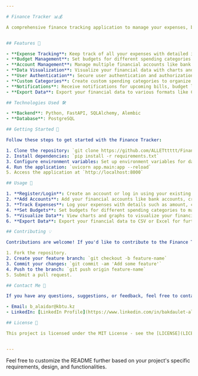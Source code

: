 ```yaml
---

# Finance Tracker 📊💰

A comprehensive finance tracking application to manage your expenses, budgets, and accounts effortlessly.


## Features 🚀

- **Expense Tracking**: Keep track of all your expenses with detailed information such as amount, category, and date.
- **Budget Management**: Set budgets for different spending categories and monitor your expenses against them.
- **Account Management**: Manage multiple financial accounts like bank accounts, credit cards, and cash.
- **Data Visualization**: Visualize your financial data with charts and graphs for better insights.
- **User Authentication**: Secure user authentication and authorization to protect your financial information.
- **Custom Categories**: Create custom spending categories to organize your expenses effectively.
- **Notifications**: Receive notifications for upcoming bills, budget limits, and important financial events.
- **Export Data**: Export your financial data to various formats like CSV or Excel for further analysis.

## Technologies Used 🛠️

- **Backend**: Python, FastAPI, SQLAlchemy, Alembic
- **Database**: PostgreSQL 

## Getting Started 🏁

Follow these steps to get started with the Finance Tracker:

1. Clone the repository: `git clone https://github.com/ALLETttttt/FinanceTracker`
2. Install dependencies: `pip install -r requirements.txt`
3. Configure environment variables: Set up environment variables for database connection, secret key, etc.
4. Run the application: `uvicorn app.main:app --reload`
5. Access the application at `http://localhost:8000`

## Usage 📝

1. **Register/Login**: Create an account or log in using your existing credentials.
2. **Add Accounts**: Add your financial accounts like bank accounts, credit cards, and cash.
3. **Track Expenses**: Log your expenses with details such as amount, category, and date.
4. **Set Budgets**: Set budgets for different spending categories to manage your finances effectively.
5. **Visualize Data**: View charts and graphs to visualize your financial data and track your progress.
6. **Export Data**: Export your financial data to CSV or Excel for further analysis.

## Contributing 💡

Contributions are welcome! If you'd like to contribute to the Finance Tracker project, please follow these steps:

1. Fork the repository.
2. Create your feature branch: `git checkout -b feature-name`
3. Commit your changes: `git commit -am 'Add some feature'`
4. Push to the branch: `git push origin feature-name`
5. Submit a pull request.

## Contact Me 📧

If you have any questions, suggestions, or feedback, feel free to contact me:

- Email: b_alaidar@kbtu.kz
- LinkedIn: [LinkedIn Profile](https://www.linkedin.com/in/bakdaulet-alaidar-b505a1280/)

## License 📄

This project is licensed under the MIT License - see the [LICENSE](LICENSE) file for details.


---
```


Feel free to customize the README further based on your project's specific requirements, design, and functionalities.
